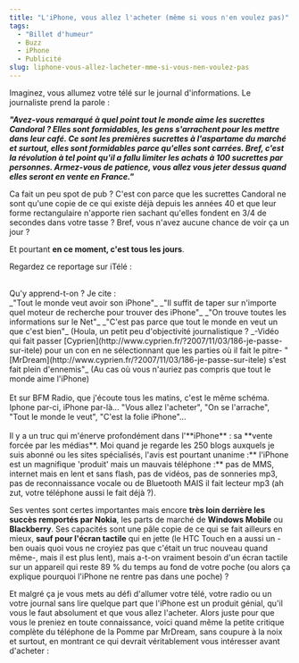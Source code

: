 ```yaml
---
title: "L'iPhone, vous allez l'acheter (même si vous n'en voulez pas)"
tags:
  - "Billet d'humeur"
  - Buzz
  - iPhone
  - Publicité
slug: liphone-vous-allez-lacheter-mme-si-vous-nen-voulez-pas
---
```


Imaginez, vous allumez votre télé sur le journal d'informations. Le journaliste
prend la parole&nbsp;:

_**&quot;Avez-vous remarqué à quel point tout le monde aime les sucrettes
Candoral&nbsp;? Elles sont formidables, les gens s'arrachent pour les mettre
dans leur café. Ce sont les premières sucrettes à l'aspartame du marché et
surtout, elles sont formidables parce qu'elles sont carrées. Bref, c'est la
révolution à tel point qu'il a fallu limiter les achats à 100 sucrettes par
personnes. Armez-vous de patience, vous allez vous jeter dessus quand elles
seront en vente en France.&quot;**_

Ca fait un peu spot de pub&nbsp;? C'est con parce que les sucrettes Candoral ne
sont qu'une copie de ce qui existe déjà depuis les années 40 et que leur forme
rectangulaire n'apporte rien sachant qu'elles fondent en 3/4 de secondes dans
votre tasse&nbsp;? Bref, vous n'avez aucune chance de voir ça un jour&nbsp;?

Et pourtant **en ce moment, c'est tous les jours**.

Regardez ce reportage sur iTélé&nbsp;:

<div></div>

<div>&#xA0;</div>

<div>Qu'y apprend-t-on&nbsp;? Je cite&nbsp;:</div>

<div>_&quot;Tout le monde veut avoir son iPhone&quot;_
_&quot;Il suffit de taper sur n'importe quel moteur de recherche pour trouver des iPhone&quot;_
_&quot;On trouve toutes les informations sur le Net&quot;_
_&quot;C'est pas parce que tout le monde en veut un que c'est bien&quot;_ (Houla, un petit peu d'objectivité journalistique&nbsp;?
_-Vidéo qui fait passer [Cyprien](http://www.cyprien.fr/?2007/11/03/186-je-passe-sur-itele) pour un con en ne sélectionnant que les parties o&#xF9; il fait le pitre-
&quot;[MrDream](http://www.cyprien.fr/?2007/11/03/186-je-passe-sur-itele) s'est fait plein d'ennemis&quot;_ (Au cas o&#xF9; vous n'auriez pas compris que tout le monde aime l'iPhone)</div>

<div>&#xA0;</div>

<div>Et sur BFM Radio, que j'écoute tous les matins, c'est le même schéma. Iphone par-ci, iPhone par-là… &quot;Vous allez l'acheter&quot;, &quot;On se l'arrache&quot;, &quot;Tout le monde le veut&quot;, &quot;C'est la folie iPhone&quot;…</div>

<div>&#xA0;</div>

<div>Il y a un truc qui m'énerve profondément dans l'**iPhone**&nbsp;: sa **vente forcée par les médias**. Moi quand je regarde les 250 blogs auxquels je suis abonné ou les sites spécialisés, l'avis est pourtant unanime&nbsp;:** l'iPhone est un magnifique 'produit' mais un mauvais téléphone&nbsp;:** pas de MMS, internet mais en lent et sans flash, pas de vidéos, pas de sonneries mp3, pas de reconnaissance vocale ou de Bluetooth MAIS il fait lecteur mp3 (ah zut, votre téléphone aussi le fait déjà&nbsp;?).</div>

Ses ventes sont certes importantes mais encore **très loin derrière les succès
remportés par Nokia**, les parts de marché de **Windows Mobile** ou
**Blackberry**. Ses capacités sont une pâle copie de ce qui se fait ailleurs en
mieux, **sauf pour l'écran tactile** qui en jette (le HTC Touch en a aussi un
-ben ouais quoi vous ne croyiez pas que c'était un truc nouveau quand même-,
mais il est plus lent), mais a-t-on vraiment besoin d'un écran tactile sur un
appareil qui reste 89 % du temps au fond de votre poche (ou alors ça explique
pourquoi l'iPhone ne rentre pas dans une poche)&nbsp;?

Et malgré ça je vous mets au défi d'allumer votre télé, votre radio ou un votre
journal sans lire quelque part que l'iPhone est un produit génial, qu'il vous le
faut absolument et que vous allez l'acheter. Alors juste pour que vous le
preniez en toute connaissance, voici quand même la petite critique complète du
téléphone de la Pomme par MrDream, sans coupure à la noix et surtout, en
montrant ce qui devrait véritablement vous intéresser avant d'acheter&nbsp;:

<div></div>
